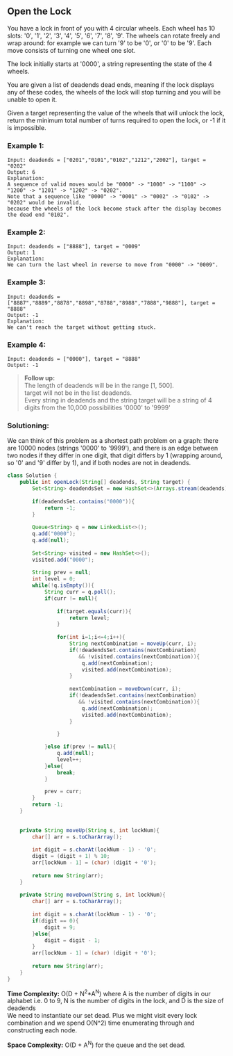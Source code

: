 ## Open the Lock

You have a lock in front of you with 4 circular wheels. Each wheel has 10 slots: '0', '1', '2', '3', '4', '5', '6', '7', '8', '9'. The wheels can rotate freely and wrap around: for example we can turn '9' to be '0', or '0' to be '9'. Each move consists of turning one wheel one slot.

The lock initially starts at '0000', a string representing the state of the 4 wheels.

You are given a list of deadends dead ends, meaning if the lock displays any of these codes, the wheels of the lock will stop turning and you will be unable to open it.

Given a target representing the value of the wheels that will unlock the lock, return the minimum total number of turns required to open the lock, or -1 if it is impossible.  


### Example 1:
```
Input: deadends = ["0201","0101","0102","1212","2002"], target = "0202"
Output: 6
Explanation:
A sequence of valid moves would be "0000" -> "1000" -> "1100" -> "1200" -> "1201" -> "1202" -> "0202".
Note that a sequence like "0000" -> "0001" -> "0002" -> "0102" -> "0202" would be invalid,
because the wheels of the lock become stuck after the display becomes the dead end "0102".
```


### Example 2:
```
Input: deadends = ["8888"], target = "0009"
Output: 1
Explanation:
We can turn the last wheel in reverse to move from "0000" -> "0009".
```

### Example 3:
```
Input: deadends = ["8887","8889","8878","8898","8788","8988","7888","9888"], target = "8888"
Output: -1
Explanation:
We can't reach the target without getting stuck.
```

### Example 4:
```
Input: deadends = ["0000"], target = "8888"
Output: -1
```

> **Follow up:**  
> The length of deadends will be in the range [1, 500].  
> target will not be in the list deadends.  
> Every string in deadends and the string target will be a string of 4 digits from the 10,000 possibilities '0000' to '9999'    


 ### Solutioning:
We can think of this problem as a shortest path problem on a graph: there are 10000 nodes (strings '0000' to '9999'), and there is an edge between two nodes if they differ in one digit, that digit differs by 1 (wrapping around, so '0' and '9' differ by 1), and if both nodes are not in deadends.

```java
class Solution {
    public int openLock(String[] deadends, String target) {
        Set<String> deadendsSet = new HashSet<>(Arrays.stream(deadends).collect(Collectors.toList()));
        
        if(deadendsSet.contains("0000")){
            return -1;
        }
        
        Queue<String> q = new LinkedList<>();
        q.add("0000");
        q.add(null);
        
        Set<String> visited = new HashSet<>();
        visited.add("0000");
        
        String prev = null;
        int level = 0;
        while(!q.isEmpty()){
            String curr = q.poll();
            if(curr != null){
                
                if(target.equals(curr)){
                    return level;
                }
                
                for(int i=1;i<=4;i++){
                    String nextCombination = moveUp(curr, i);
                    if(!deadendsSet.contains(nextCombination) 
                       && !visited.contains(nextCombination)){
                        q.add(nextCombination);
                        visited.add(nextCombination);
                    }
                    
                    nextCombination = moveDown(curr, i);
                    if(!deadendsSet.contains(nextCombination) 
                       && !visited.contains(nextCombination)){
                        q.add(nextCombination);
                        visited.add(nextCombination);
                    }
                    
                }

            }else if(prev != null){
                q.add(null);
                level++;
            }else{
                break;
            }

            prev = curr;
        }
        return -1;
    }
    
    
    private String moveUp(String s, int lockNum){
        char[] arr = s.toCharArray();
        
        int digit = s.charAt(lockNum - 1) - '0';
        digit = (digit + 1) % 10;
        arr[lockNum - 1] = (char) (digit + '0');
        
        return new String(arr);
    }
    
    private String moveDown(String s, int lockNum){
        char[] arr = s.toCharArray();
        
        int digit = s.charAt(lockNum - 1) - '0';
        if(digit == 0){
            digit = 9;
        }else{
            digit = digit - 1;
        }
        arr[lockNum - 1] = (char) (digit + '0');
        
        return new String(arr);
    }
}
```  
**Time Complexity:** O(D + N<sup>2</sup>*A<sup>N</sup>) where A is the number of digits in our alphabet i.e. 0 to 9, N is the number of digits in the lock, and D is the size of deadends  
We need to instantiate our set dead. Plus we might visit every lock combination and we spend O(N^2) time enumerating through and constructing each node.
 
**Space Complexity:**  O(D + A<sup>N</sup>) for the queue and the set dead.

